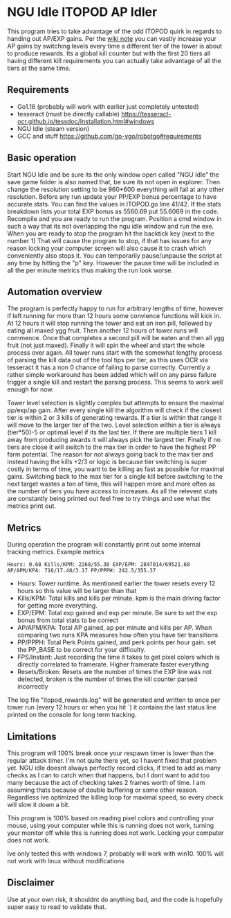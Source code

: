 # NGU Idle ITOPOD AP Idler

This program tries to take advantage of the odd ITOPOD quirk in regards to handing out AP/EXP gains. Per the 
[wiki note](https://ngu-idle.fandom.com/wiki/Arbitrary_Points#cite_note-3) you can vastly increase your AP gains by 
switching levels every time a different tier of the tower is about to produce rewards. Its a global kill counter but
with the first 20 tiers all having different kill requirements you can actually take advantage of all the tiers at the 
same time. 

## Requirements

- Go1.16 (probably will work with earlier just completely untested)
- tesseract (must be directly callable) https://tesseract-ocr.github.io/tessdoc/Installation.html#windows
- NGU Idle (steam version)
- GCC and stuff https://github.com/go-vgo/robotgo#requirements


## Basic operation

Start NGU Idle and be sure its the only window open called "NGU Idle" the save game folder is also named that, be sure
its not open in explorer. Then change the resolution setting to be 960*600 everything will fail at any other resolution.
Before any run update your PP/EXP bonus percentage to have accurate stats. You can find the values in ITOPOD.go line 
41/42. If the stats breakdown lists your total EXP bonus as 5560.69 put 55.6069 in the code. Recompile and you are ready
 to run the program. Position a cmd window in such a way that its not overlapping the ngu idle window and run the exe. 
When you are ready to stop the program hit the backtick key (next to the number 1) That will cause the program to stop, 
if that has issues for any reason locking your computer screen will also cause it to crash which conveniently also stops 
it. You can temporarily pause/unpause the script at any time by hitting the "p" key. However the pause time will be 
included in all the per minute metrics thus making the run look worse.
 
## Automation overview

The program is perfectly happy to run for arbitrary lengths of time, however if left running for more than 12 hours some
 convience functions will kick in. At 12 hours it will stop running the tower and eat an iron pill, followed by eating
 all maxed ygg fruit. Then another 12 hours of tower runs will commence. Once that completes a second pill will be eaten
 and then all ygg fruit (not just maxed). Finally it will spin the wheel and start the whole process over again. All
 tower runs start with the somewhat lengthy process of parsing the kill data out of the tool tips per tier, as this uses
 OCR via tesseract it has a non 0 chance of failing to parse correctly. Currently a rather simple workaround has been 
added which will on any parse failure trigger a single kill and restart the parsing process. This seems to work well 
enough for now.

Tower level selection is slightly complex but attempts to ensure the maximal pp/exp/ap gain. After every single kill the
algorithm will check if the closest tier is within 2 or 3 kills of generating rewards. If a tier is within that range it
 will move to the larger tier of the two. Level selection within a tier is always (tier*50)-5 or optimal level if its 
 the last tier. If there are multiple tiers 1 kill away from producing awards it will always pick the largest tier. 
Finally if no tiers are close it will switch to the max tier in order to have the highest PP farm potential. The reason
for not always going back to the max tier and instead having the kills +2/3 or logic is because tier switching is super
costly in terms of time, you want to be killing as fast as possible for maximal gains. Switching back to the max tier 
for a single kill before switching to the next target wastes a ton of time, this will happen more and more often as the
number of tiers you have access to increases. As all the relevent stats are constantly being printed out feel free to 
try things and see what the metrics print out.

## Metrics
During operation the program will constantly print out some internal tracking metrics. Example metrics
```
Hours: 0.68 Kills/KPM: 2268/55.38 EXP/EPM: 2847014/69521.60 AP/APM/KPA: 716/17.48/3.17 PP/PPPH: 242.5/355.37
```
- Hours: Tower runtime. As mentioned earlier the tower resets every 12 hours so this value will be larger than that
- Kills/KPM: Total kills and kills per minute. kpm is the main driving factor for getting more everything.
- EXP/EPM: Total exp gained and exp per minute. Be sure to set the exp bonus from total stats to be correct
- AP/APM/KPA: Total AP gained, ap per minute and kills per AP. When comparing two runs KPA measures how often you have tier transitions
- PP/PPPH: Total Perk Points gained, and perk points per hour gain. set the PP_BASE to be correct for your difficulty.
- FPS/Instant: Just recording the time it takes to get pixel colors which is directly correlated to framerate. Higher framerate faster everything
- Resets/Broken: Resets are the number of times the EXP line was not detected, broken is the number of times the kill counter parsed incorrectly

The log file "itopod_rewards.log" will be generated and written to once per tower run (every 12 hours or when you hit `)
it contains the last status line printed on the console for long term tracking.

## Limitations
This program will 100% break once your respawn timer is lower than the regular attack timer. I'm not quite there yet, so 
I havent fixed that problem yet. NGU idle doesnt always perfectly record clicks, if tried to add as many checks as I can
to catch when that happens, but I dont want to add too many because the act of checking takes 2 frames worth of time. I 
am assuming thats because of double buffering or some other reason. Regardless ive optimized the killing loop for maximal
 speed, so every check will slow it down a bit.
 
This program is 100% based on reading pixel colors and controlling your mouse, using your computer while this is running
 does not work, turning your monitor off while this is running does not work. Locking your computer does not work. 

Ive only tested this with windows 7, probably will work with win10. 100% will not work with linux without modifications

## Disclaimer

Use at your own risk, it shouldnt do anything bad, and the code is hopefully super easy to read to validate that.